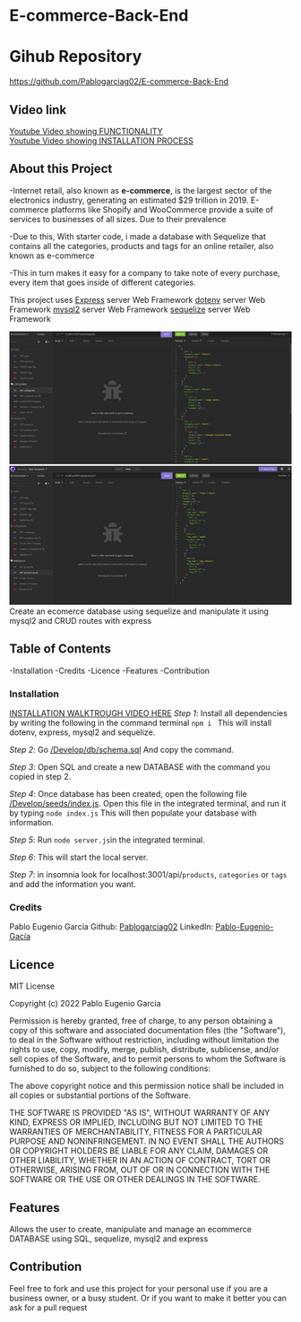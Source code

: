 # E-commerce-Back-End
# Gihub Repository
https://github.com/Pablogarciag02/E-commerce-Back-End
## Video link
[Youtube Video showing FUNCTIONALITY](https://youtu.be/3zgtwzxIHj4)
<br>
[Youtube Video showing INSTALLATION PROCESS](https://youtu.be/Q_467f2Mqp4)
## About this Project
-Internet retail, also known as **e-commerce**, is the largest sector of the electronics industry, generating an estimated $29 trillion in 2019. E-commerce platforms like Shopify and WooCommerce provide a suite of services to businesses of all sizes. Due to their prevalence

-Due to this, With starter code, i made a database with Sequelize that contains all the categories, products and tags for an online retailer, also known as e-commerce

-This in turn makes it easy for a company to take note of every purchase, every item that goes inside of different categories.

This project uses
[Express](https://www.npmjs.com/package/express) server Web Framework
[dotenv](https://www.npmjs.com/package/dotenv) server Web Framework
[mysql2](https://www.npmjs.com/package/mysql2) server Web Framework
[sequelize](https://www.npmjs.com/package/sequelize) server Web Framework



![Example](/Assets/Example.jpg)
![Example2](/Assets/Example2.jpg)
Create an ecomerce database using sequelize and manipulate it using mysql2 and CRUD routes with express

## Table of Contents
-Installation
-Credits
-Licence
-Features
-Contribution


### Installation
[INSTALLATION WALKTROUGH VIDEO HERE](https://youtu.be/Q_467f2Mqp4) 
*Step 1*: Install all dependencies by writing the following in the command terminal `npm i ` This will install dotenv, express, mysql2 and sequelize.

*Step 2*: Go [/Develop/db/schema.sql](/Develop/db/schema.sql) And copy the command. 

*Step 3*: Open SQL and create a new DATABASE with the command you copied in step 2.

*Step 4*: Once database has been created, open the following file [/Develop/seeds/index.js](/Develop/seeds/index.js). Open this file in the integrated terminal, and run it by typing `node index.js` This will then populate your database with information.

*Step 5*: Run `node server.js`in the integrated terminal.

*Step 6*: This will start the local server. 

*Step 7*: in insomnia look for localhost:3001/api/`products`, `categories` or `tags` and add the information you want.




### Credits
Pablo Eugenio Garcia
Github: [Pablogarciag02](https://github.com/Pablogarciag02)
LinkedIn: [Pablo-Eugenio-Gacía](https://www.linkedin.com/in/pablo-garc%C3%ADa-08842621b/)

## Licence
MIT License

Copyright (c) 2022 Pablo Eugenio Garcia

Permission is hereby granted, free of charge, to any person obtaining a copy
of this software and associated documentation files (the "Software"), to deal
in the Software without restriction, including without limitation the rights
to use, copy, modify, merge, publish, distribute, sublicense, and/or sell
copies of the Software, and to permit persons to whom the Software is
furnished to do so, subject to the following conditions:

The above copyright notice and this permission notice shall be included in all
copies or substantial portions of the Software.

THE SOFTWARE IS PROVIDED "AS IS", WITHOUT WARRANTY OF ANY KIND, EXPRESS OR
IMPLIED, INCLUDING BUT NOT LIMITED TO THE WARRANTIES OF MERCHANTABILITY,
FITNESS FOR A PARTICULAR PURPOSE AND NONINFRINGEMENT. IN NO EVENT SHALL THE
AUTHORS OR COPYRIGHT HOLDERS BE LIABLE FOR ANY CLAIM, DAMAGES OR OTHER
LIABILITY, WHETHER IN AN ACTION OF CONTRACT, TORT OR OTHERWISE, ARISING FROM,
OUT OF OR IN CONNECTION WITH THE SOFTWARE OR THE USE OR OTHER DEALINGS IN THE
SOFTWARE.

## Features
Allows the user to create, manipulate and manage an ecommerce DATABASE using SQL, sequelize, mysql2 and express

## Contribution
Feel free to fork and use this project for your personal use if you are a business owner, or a busy student. Or if you want to make it better you can ask for a pull request 